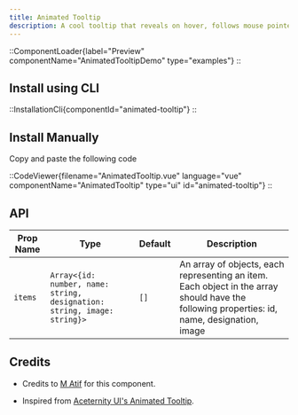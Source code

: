 ```yaml
---
title: Animated Tooltip
description: A cool tooltip that reveals on hover, follows mouse pointer
---
```


::ComponentLoader{label="Preview" componentName="AnimatedTooltipDemo" type="examples"}
::

## Install using CLI

::InstallationCli{componentId="animated-tooltip"}
::

## Install Manually

Copy and paste the following code

::CodeViewer{filename="AnimatedTooltip.vue" language="vue" componentName="AnimatedTooltip" type="ui" id="animated-tooltip"}
::

## API

| Prop Name | Type                                                                    | Default | Description                                                                                                                                 |
| --------- | ----------------------------------------------------------------------- | ------- | ------------------------------------------------------------------------------------------------------------------------------------------- |
| `items`   | `Array<{id: number, name: string, designation: string, image: string}>` | `[]`    | An array of objects, each representing an item. Each object in the array should have the following properties: id, name, designation, image |

## Credits

- Credits to [M Atif](https://github.com/atif0075) for this component.

- Inspired from [Aceternity UI's Animated Tooltip](https://ui.aceternity.com/components/animated-tooltip).
